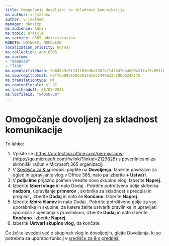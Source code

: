 ```yaml
---
title: Omogočanje dovoljenj za skladnost komunikacije
ms.author: v-jmathew
author: v-jmathew
manager: dansimp
ms.audience: Admin
ms.topic: article
ms.service: o365-administration
ROBOTS: NOINDEX, NOFOLLOW
localization_priority: Normal
ms.collection: Adm_O365
ms.custom:
- "9000549"
- "7456"
ms.openlocfilehash: 9a845e9c51741f69edba328fbf147847d44690a211af0c091fe29733414f771b
ms.sourcegitcommit: b5f7da89a650d2915dc652449623c78be6247175
ms.translationtype: MT
ms.contentlocale: sl-SI
ms.lasthandoff: 08/05/2021
ms.locfileid: "54058738"
---
```

# <a name="enable-permissions-for-communication-compliance"></a>Omogočanje dovoljenj za skladnost komunikacije

To lahko:

1. Vpišite se [https://protection.office.com/permissions](https://go.microsoft.com/fwlink/?linkid=2129828) s poverilnicami za skrbniški račun v Microsoft 365 organizaciji.
2. V [Središču za & s](https://go.microsoft.com/fwlink/?linkid=2101341)predpisi pojdite na **Dovoljenja.** Izberite povezavo za ogled in upravljanje vlog v Office 365, nato pa izberite **\+ Ustvari**.
3. V **polju Ime** prijazno poimen vnesite novo skupino vlog. Izberite **Naprej**.
4. Izberite **Izberi vloge** in nato Dodaj .  Potrdite potrditveno polje skrbnika **nadzora,** upravljanje **primerov** **,** skrbnika za skladnost s predpisi in pregled **,** izberite **Dodaj** in nato še **Končano**. Izberite **Naprej**.
5. Izberite **Izbira članov** in nato Dodaj .  Potrdite potrditveno polje za vse uporabnike in skupine, za katere želite ustvariti pravilnike in upravljati sporočila z ujemanja s pravilnikom, izberite **Dodaj** in nato izberite **Končano**. Izberite **Naprej**.
6. Izberite **Ustvari skupino vlog,** da končate.

Če želite izvedeti več o skupinah vlog in dovoljenjih, glejte Dovoljenja, ki so potrebna za uporabo funkcij v [središču za & s predpisi.](https://go.microsoft.com/fwlink/?linkid=2114184)
